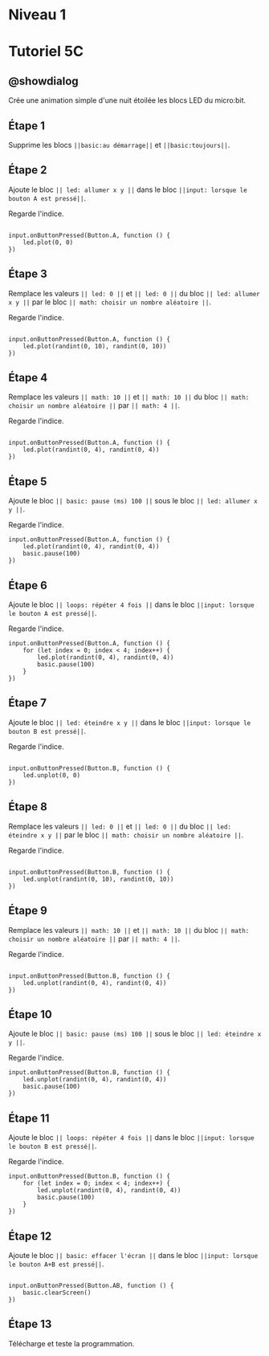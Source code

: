 # Niveau 1

# Tutoriel 5C

## @showdialog

Crée une animation simple d'une nuit étoilée les blocs LED du micro:bit.

## Étape 1

Supprime les blocs ``||basic:au démarrage||`` et ``||basic:toujours||``.

## Étape 2

Ajoute le bloc ``|| led: allumer x y ||`` dans le bloc ``||input: lorsque le bouton A est pressé||``.

Regarde l'indice.

```blocks

input.onButtonPressed(Button.A, function () {
    led.plot(0, 0)
})

```

## Étape 3

Remplace les valeurs ``|| led: 0 ||`` et ``|| led: 0 ||`` du bloc ``|| led: allumer x y ||`` par le bloc ``|| math: choisir un nombre aléatoire ||``.

Regarde l'indice.

```blocks

input.onButtonPressed(Button.A, function () {
    led.plot(randint(0, 10), randint(0, 10))
})

```

## Étape 4

Remplace les valeurs ``|| math: 10 ||`` et ``|| math: 10 ||`` du bloc ``|| math: choisir un nombre aléatoire ||`` par ``|| math: 4 ||``.

Regarde l'indice.

```blocks

input.onButtonPressed(Button.A, function () {
    led.plot(randint(0, 4), randint(0, 4))
})

```

## Étape 5

Ajoute le bloc ``|| basic: pause (ms) 100 ||`` sous le bloc ``|| led: allumer x y ||``.

Regarde l'indice.

```blocks
input.onButtonPressed(Button.A, function () {
    led.plot(randint(0, 4), randint(0, 4))
    basic.pause(100)
})
```

## Étape 6

Ajoute le bloc ``|| loops: répéter 4 fois ||`` dans le bloc ``||input: lorsque le bouton A est pressé||``.

Regarde l'indice.

```blocks
input.onButtonPressed(Button.A, function () {
    for (let index = 0; index < 4; index++) {
        led.plot(randint(0, 4), randint(0, 4))
        basic.pause(100)
    }
})
```

## Étape 7

Ajoute le bloc ``|| led: éteindre x y ||`` dans le bloc ``||input: lorsque le bouton B est pressé||``.

Regarde l'indice.

```blocks

input.onButtonPressed(Button.B, function () {
    led.unplot(0, 0)
})

```

## Étape 8

Remplace les valeurs ``|| led: 0 ||`` et ``|| led: 0 ||`` du bloc ``|| led: éteindre x y ||`` par le bloc ``|| math: choisir un nombre aléatoire ||``.

Regarde l'indice.

```blocks

input.onButtonPressed(Button.B, function () {
    led.unplot(randint(0, 10), randint(0, 10))
})

```

## Étape 9

Remplace les valeurs ``|| math: 10 ||`` et ``|| math: 10 ||`` du bloc ``|| math: choisir un nombre aléatoire ||`` par ``|| math: 4 ||``.

Regarde l'indice.

```blocks

input.onButtonPressed(Button.B, function () {
    led.unplot(randint(0, 4), randint(0, 4))
})

```

## Étape 10

Ajoute le bloc ``|| basic: pause (ms) 100 ||`` sous le bloc ``|| led: éteindre x y ||``.

Regarde l'indice.

```blocks
input.onButtonPressed(Button.B, function () {
    led.unplot(randint(0, 4), randint(0, 4))
    basic.pause(100)
})
```

## Étape 11

Ajoute le bloc ``|| loops: répéter 4 fois ||`` dans le bloc ``||input: lorsque le bouton B est pressé||``.

Regarde l'indice.

```blocks
input.onButtonPressed(Button.B, function () {
    for (let index = 0; index < 4; index++) {
        led.unplot(randint(0, 4), randint(0, 4))
        basic.pause(100)
    }
})
```

## Étape 12

Ajoute le bloc ``|| basic: effacer l'écran ||`` dans le bloc ``||input: lorsque le bouton A+B est pressé||``.

```blocks

input.onButtonPressed(Button.AB, function () {
    basic.clearScreen()
})

```

## Étape 13

Télécharge et teste la programmation.